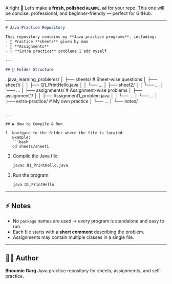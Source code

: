 Alright 🚀 Let’s make a **fresh, polished `README.md`** for your repo.
This one will be concise, professional, and beginner-friendly — perfect for GitHub.

---

```markdown
# Java Practice Repository

This repository contains my **Java practice programs**, including:
- 📘 Practice **sheets** given by mam  
- 📝 **Assignments**  
- 💡 **Extra practice** problems I add myself  

---

## 📂 Folder Structure

```
.
java_learning_problems/
│
├── sheets/                   # Sheet-wise questions
│   ├── sheet1/
│   │   ├── Q1\_PrintHello.java
│   │   └── ...
│   ├── sheet2/
│   │   └── ...
│   └── ...
│
├── assignments/              # Assignment-wise problems
│   ├── assignment1/
│   │   ├── Assignment1\_problem.java
│   │   └── ...
│   └── ...
│
├── extra-practice/           # My own practice
│   └── ...
│
└── notes/

````

---

## ▶️ How to Compile & Run

1. Navigate to the folder where the file is located.  
   Example:
   ```bash
   cd sheets/sheet1
````

2. Compile the Java file:

   ```bash
   javac Q1_PrintHello.java
   ```

3. Run the program:

   ```bash
   java Q1_PrintHello
   ```

---



## ⚡ Notes

* No `package` names are used → every program is standalone and easy to run.
* Each file starts with a **short comment** describing the problem.
* Assignments may contain multiple classes in a single file.

---

## 👨‍💻 Author

**Bhoumic Garg**
Java practice repository for sheets, assignments, and self-practice.

